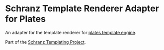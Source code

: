 # Schranz Template Renderer Adapter for Plates

An adapter for the template renderer for [plates template engine](https://github.com/thephpleague/plates).

Part of the [Schranz Templating Project](https://github.com/schranz-templating/templating).
